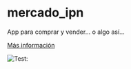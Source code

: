 # mercado_ipn

App para comprar y vender... o algo así...

[Más información](https://mercado-ipn.web.app/#/)

![Test:](https://github.com/Exusai/MercadoIPN/blob/master/Teaser-M-IPN.gif)
